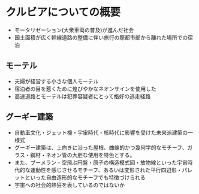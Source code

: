 # クルビアについての概要

- モータリゼーション(大衆車両の普及)が進んだ社会
- 国土面積が広く幹線道路の整備に伴い旅行の際都市部から離れた場所での宿泊

## モーテル

- 夫婦が経営する小さな個人モーテル
- 宿泊者の目を惹くために煌びやかなネオンサインを使用した
- 高速道路とモーテルは犯罪容疑者にとって格好の逃走経路

## グーギー建築

- 自動車文化・ジェット機・宇宙時代・核時代に影響を受けた未来派建築の一様式
- グーギー建築は、上向きに沿った屋根、曲線的かつ幾何学的なモチーフ、ガラス・鋼材・ネオン管の大胆な使用を特色とする。  
- また、ブーメラン・空飛ぶ円盤・原子の構造模式図・放物線といった宇宙時代的な運動性を感じさせるモチーフ、あるいは変形された平行四辺形・パレットといった自由造形的なモチーフでも特徴づけられる
- 宇宙への社会的熱狂を表しているのではないか
